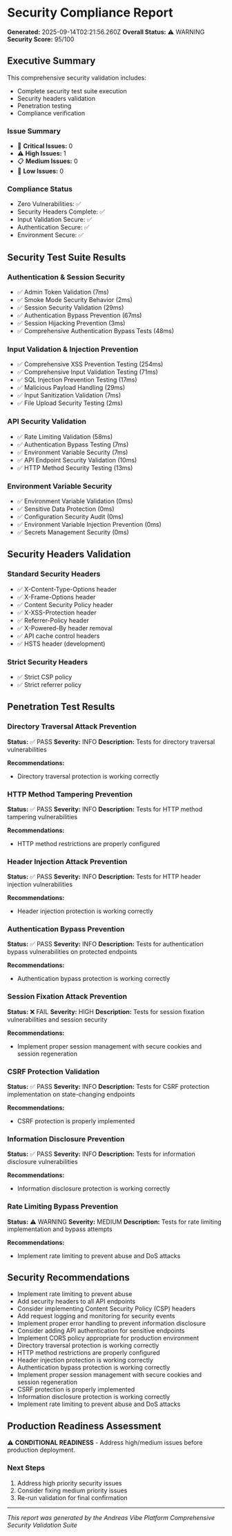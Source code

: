 # Security Compliance Report

**Generated:** 2025-09-14T02:21:56.260Z
**Overall Status:** ⚠️ WARNING
**Security Score:** 95/100

## Executive Summary

This comprehensive security validation includes:

- Complete security test suite execution
- Security headers validation
- Penetration testing
- Compliance verification

### Issue Summary

- 🚨 **Critical Issues:** 0
- ⚠️ **High Issues:** 1
- 📋 **Medium Issues:** 0
- 📝 **Low Issues:** 0

### Compliance Status

- Zero Vulnerabilities: ✅
- Security Headers Complete: ✅
- Input Validation Secure: ✅
- Authentication Secure: ✅
- Environment Secure: ✅

## Security Test Suite Results

### Authentication & Session Security

- ✅ Admin Token Validation (7ms)
- ✅ Smoke Mode Security Behavior (2ms)
- ✅ Session Security Validation (29ms)
- ✅ Authentication Bypass Prevention (67ms)
- ✅ Session Hijacking Prevention (3ms)
- ✅ Comprehensive Authentication Bypass Tests (48ms)

### Input Validation & Injection Prevention

- ✅ Comprehensive XSS Prevention Testing (254ms)
- ✅ Comprehensive Input Validation Testing (71ms)
- ✅ SQL Injection Prevention Testing (17ms)
- ✅ Malicious Payload Handling (29ms)
- ✅ Input Sanitization Validation (7ms)
- ✅ File Upload Security Testing (2ms)

### API Security Validation

- ✅ Rate Limiting Validation (58ms)
- ✅ Authentication Bypass Testing (7ms)
- ✅ Environment Variable Security (7ms)
- ✅ API Endpoint Security Validation (10ms)
- ✅ HTTP Method Security Testing (13ms)

### Environment Variable Security

- ✅ Environment Variable Validation (0ms)
- ✅ Sensitive Data Protection (0ms)
- ✅ Configuration Security Audit (0ms)
- ✅ Environment Variable Injection Prevention (0ms)
- ✅ Secrets Management Security (0ms)

## Security Headers Validation

### Standard Security Headers

- ✅ X-Content-Type-Options header
- ✅ X-Frame-Options header
- ✅ Content Security Policy header
- ✅ X-XSS-Protection header
- ✅ Referrer-Policy header
- ✅ X-Powered-By header removal
- ✅ API cache control headers
- ✅ HSTS header (development)

### Strict Security Headers

- ✅ Strict CSP policy
- ✅ Strict referrer policy

## Penetration Test Results

### Directory Traversal Attack Prevention

**Status:** ✅ PASS
**Severity:** INFO
**Description:** Tests for directory traversal vulnerabilities

**Recommendations:**

- Directory traversal protection is working correctly

### HTTP Method Tampering Prevention

**Status:** ✅ PASS
**Severity:** INFO
**Description:** Tests for HTTP method tampering vulnerabilities

**Recommendations:**

- HTTP method restrictions are properly configured

### Header Injection Attack Prevention

**Status:** ✅ PASS
**Severity:** INFO
**Description:** Tests for HTTP header injection vulnerabilities

**Recommendations:**

- Header injection protection is working correctly

### Authentication Bypass Prevention

**Status:** ✅ PASS
**Severity:** INFO
**Description:** Tests for authentication bypass vulnerabilities on protected endpoints

**Recommendations:**

- Authentication bypass protection is working correctly

### Session Fixation Attack Prevention

**Status:** ❌ FAIL
**Severity:** HIGH
**Description:** Tests for session fixation vulnerabilities and session security

**Recommendations:**

- Implement proper session management with secure cookies and session regeneration

### CSRF Protection Validation

**Status:** ✅ PASS
**Severity:** INFO
**Description:** Tests for CSRF protection implementation on state-changing endpoints

**Recommendations:**

- CSRF protection is properly implemented

### Information Disclosure Prevention

**Status:** ✅ PASS
**Severity:** INFO
**Description:** Tests for information disclosure vulnerabilities

**Recommendations:**

- Information disclosure protection is working correctly

### Rate Limiting Bypass Prevention

**Status:** ⚠️ WARNING
**Severity:** MEDIUM
**Description:** Tests for rate limiting implementation and bypass attempts

**Recommendations:**

- Implement rate limiting to prevent abuse and DoS attacks

## Security Recommendations

- Implement rate limiting to prevent abuse
- Add security headers to all API endpoints
- Consider implementing Content Security Policy (CSP) headers
- Add request logging and monitoring for security events
- Implement proper error handling to prevent information disclosure
- Consider adding API authentication for sensitive endpoints
- Implement CORS policy appropriate for production environment
- Directory traversal protection is working correctly
- HTTP method restrictions are properly configured
- Header injection protection is working correctly
- Authentication bypass protection is working correctly
- Implement proper session management with secure cookies and session regeneration
- CSRF protection is properly implemented
- Information disclosure protection is working correctly
- Implement rate limiting to prevent abuse and DoS attacks

## Production Readiness Assessment

⚠️ **CONDITIONAL READINESS** - Address high/medium issues before production deployment.

### Next Steps

1. Address high priority security issues
2. Consider fixing medium priority issues
3. Re-run validation for final confirmation

---

_This report was generated by the Andreas Vibe Platform Comprehensive Security Validation Suite_
